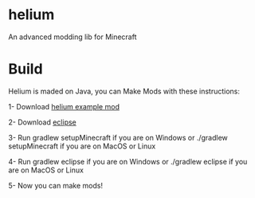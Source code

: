 # helium
An advanced modding lib for Minecraft

# Build


Helium is maded on Java, you can Make Mods with these instructions:


1- Download [helium example mod](https://www.github.com/HeliumMinecraft/helium-example-mod) 

2- Download [eclipse](https://eclipse.org)

3- Run gradlew setupMinecraft if you are on Windows or ./gradlew setupMinecraft if you are on MacOS or Linux

4- Run gradlew eclipse if you are on Windows or ./gradlew eclipse if you are on MacOS or Linux

5- Now you can make mods!



